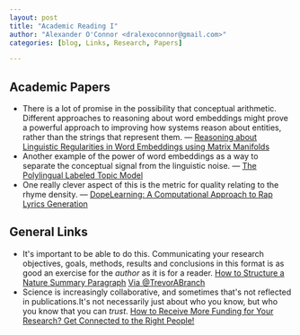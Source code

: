 ```yaml
---
layout: post
title: "Academic Reading I"
author: "Alexander O'Connor <dralexoconnor@gmail.com>"
categories: [blog, Links, Research, Papers]

---
```


## Academic Papers

* There is a lot of promise in the possibility that conceptual arithmetic. Different approaches to reasoning about word embeddings might prove a powerful approach to improving how systems reason about entities, rather than the strings that represent them. &mdash;  [Reasoning about Linguistic Regularities in Word Embeddings using Matrix Manifolds](http://arxiv.org/abs/1507.07636)
* Another example of the power of word embeddings as a way to separate the conceptual signal from the linguistic noise. &mdash; [The Polylingual Labeled Topic Model](http://arxiv.org/abs/1507.06829)
* One really clever aspect of this is the metric for quality relating to the rhyme density. &mdash; [DopeLearning: A Computational Approach to Rap Lyrics Generation](http://arxiv.org/abs/1505.04771)

## General Links

* It's important to be able to do this. Communicating your research objectives, goals, methods, results and conclusions in this format is as good an exercise for the _author_ as it is for a reader. [How to Structure a Nature Summary Paragraph](http://t.co/xAhshxME1n) [Via @TrevorABranch](https://twitter.com/TrevorABranch/status/620699527486373888/photo/1)
* Science is increasingly collaborative, and sometimes that's not reflected in publications.It's not necessarily just about who you know, but who you know that you can _trust_. [How to Receive More Funding for Your Research? Get Connected to the Right People!](http://journals.plos.org/plosone/article?id=10.1371/journal.pone.0133061)

